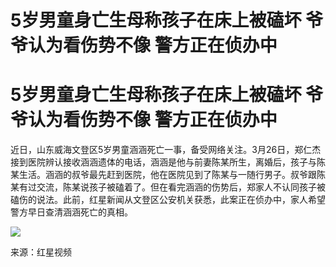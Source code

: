 # 5岁男童身亡生母称孩子在床上被磕坏 爷爷认为看伤势不像 警方正在侦办中

# 5岁男童身亡生母称孩子在床上被磕坏 爷爷认为看伤势不像 警方正在侦办中

近日，山东威海文登区5岁男童涵涵死亡一事，备受网络关注。3月26日，郑仁杰接到医院辨认接收涵涵遗体的电话，涵涵是他与前妻陈某所生，离婚后，孩子与陈某生活。涵涵的叔爷最先赶到医院，他在医院见到了陈某与一随行男子。叔爷跟陈某有过交流，陈某说孩子被磕着了。但在看完涵涵的伤势后，郑家人不认同孩子被磕伤的说法。此前，红星新闻从文登区公安机关获悉，此案正在侦办中，家人希望警方早日查清涵涵死亡的真相。

![](https://inews.gtimg.com/om_bt/O-85xzseWUhW1rR3c-ZSTMrhzj1jIqgNNOjIC_2o5gg3sAA/1000)

来源：红星视频

